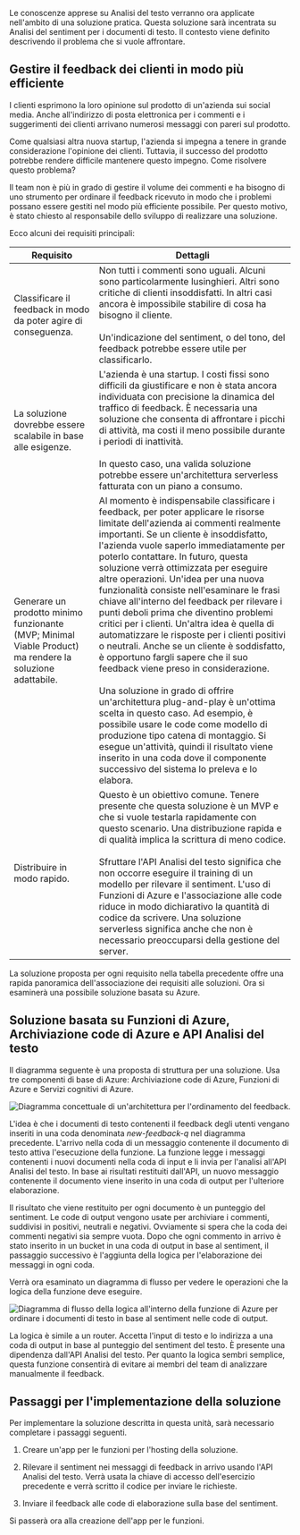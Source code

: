 Le conoscenze apprese su Analisi del testo verranno ora applicate nell'ambito di una soluzione pratica. Questa soluzione sarà incentrata su Analisi del sentiment per i documenti di testo. Il contesto viene definito descrivendo il problema che si vuole affrontare.

## <a name="manage-customer-feedback-more-efficiently"></a>Gestire il feedback dei clienti in modo più efficiente

I clienti esprimono la loro opinione sul prodotto di un'azienda sui social media. Anche all'indirizzo di posta elettronica per i commenti e i suggerimenti dei clienti arrivano numerosi messaggi con pareri sul prodotto.

Come qualsiasi altra nuova startup, l'azienda si impegna a tenere in grande considerazione l'opinione dei clienti. Tuttavia, il successo del prodotto potrebbe rendere difficile mantenere questo impegno. Come risolvere questo problema?

Il team non è più in grado di gestire il volume dei commenti e ha bisogno di uno strumento per ordinare il feedback ricevuto in modo che i problemi possano essere gestiti nel modo più efficiente possibile. Per questo motivo, è stato chiesto al responsabile dello sviluppo di realizzare una soluzione.

Ecco alcuni dei requisiti principali:

|Requisito  | Dettagli  |
|---------|---------|
|Classificare il feedback in modo da poter agire di conseguenza.     |   Non tutti i commenti sono uguali. Alcuni sono particolarmente lusinghieri. Altri sono critiche di clienti insoddisfatti. In altri casi ancora è impossibile stabilire di cosa ha bisogno il cliente. <br/><br/>Un'indicazione del sentiment, o del tono, del feedback potrebbe essere utile per classificarlo.     |
|La soluzione dovrebbe essere scalabile in base alle esigenze.    |   L'azienda è una startup. I costi fissi sono difficili da giustificare e non è stata ancora individuata con precisione la dinamica del traffico di feedback. È necessaria una soluzione che consenta di affrontare i picchi di attività, ma costi il meno possibile durante i periodi di inattività. <br/><br/> In questo caso, una valida soluzione potrebbe essere un'architettura serverless fatturata con un piano a consumo.     |
| Generare un prodotto minimo funzionante (MVP; Minimal Viable Product) ma rendere la soluzione adattabile.    | Al momento è indispensabile classificare i feedback, per poter applicare le risorse limitate dell'azienda ai commenti realmente importanti. Se un cliente è insoddisfatto, l'azienda vuole saperlo immediatamente per poterlo contattare. In futuro, questa soluzione verrà ottimizzata per eseguire altre operazioni. Un'idea per una nuova funzionalità consiste nell'esaminare le frasi chiave all'interno del feedback per rilevare i punti deboli prima che diventino problemi critici per i clienti. Un'altra idea è quella di automatizzare le risposte per i clienti positivi o neutrali. Anche se un cliente è soddisfatto, è opportuno fargli sapere che il suo feedback viene preso in considerazione. <br/><br/>Una soluzione in grado di offrire un'architettura plug-and-play è un'ottima scelta in questo caso. Ad esempio, è possibile usare le code come modello di produzione tipo catena di montaggio. Si esegue un'attività, quindi il risultato viene inserito in una coda dove il componente successivo del sistema lo preleva e lo elabora.   |
|Distribuire in modo rapido.     |   Questo è un obiettivo comune. Tenere presente che questa soluzione è un MVP e che si vuole testarla rapidamente con questo scenario. Una distribuzione rapida e di qualità implica la scrittura di meno codice. <br/><br/> Sfruttare l'API Analisi del testo significa che non occorre eseguire il training di un modello per rilevare il sentiment. L'uso di Funzioni di Azure e l'associazione alle code riduce in modo dichiarativo la quantità di codice da scrivere. Una soluzione serverless significa anche che non è necessario preoccuparsi della gestione del server.   |

La soluzione proposta per ogni requisito nella tabella precedente offre una rapida panoramica dell'associazione dei requisiti alle soluzioni. Ora si esaminerà una possibile soluzione basata su Azure.

## <a name="a-solution-based-on-azure-functions-azure-queue-storage-and-text-analytics-api"></a>Soluzione basata su Funzioni di Azure, Archiviazione code di Azure e API Analisi del testo

Il diagramma seguente è una proposta di struttura per una soluzione. Usa tre componenti di base di Azure: Archiviazione code di Azure, Funzioni di Azure e Servizi cognitivi di Azure.

![Diagramma concettuale di un'architettura per l'ordinamento del feedback.](../media/proposed-solution.PNG)

L'idea è che i documenti di testo contenenti il feedback degli utenti vengano inseriti in una coda denominata *new-feedback-q* nel diagramma precedente. L'arrivo nella coda di un messaggio contenente il documento di testo attiva l'esecuzione della funzione. La funzione legge i messaggi contenenti i nuovi documenti nella coda di input e li invia per l'analisi all'API Analisi del testo. In base ai risultati restituiti dall'API, un nuovo messaggio contenente il documento viene inserito in una coda di output per l'ulteriore elaborazione.

Il risultato che viene restituito per ogni documento è un punteggio del sentiment. Le code di output vengono usate per archiviare i commenti, suddivisi in positivi, neutrali e negativi. Ovviamente si spera che la coda dei commenti negativi sia sempre vuota. Dopo che ogni commento in arrivo è stato inserito in un bucket in una coda di output in base al sentiment, il passaggio successivo è l'aggiunta della logica per l'elaborazione dei messaggi in ogni coda.

Verrà ora esaminato un diagramma di flusso per vedere le operazioni che la logica della funzione deve eseguire.

![Diagramma di flusso della logica all'interno della funzione di Azure per ordinare i documenti di testo in base al sentiment nelle code di output.](../media/flow.PNG)

La logica è simile a un router. Accetta l'input di testo e lo indirizza a una coda di output in base al punteggio del sentiment del testo. È presente una dipendenza dall'API Analisi del testo. Per quanto la logica sembri semplice, questa funzione consentirà di evitare ai membri del team di analizzare manualmente il feedback.

## <a name="steps-to-implement-our-solution"></a>Passaggi per l'implementazione della soluzione

Per implementare la soluzione descritta in questa unità, sarà necessario completare i passaggi seguenti.

1. Creare un'app per le funzioni per l'hosting della soluzione.

1. Rilevare il sentiment nei messaggi di feedback in arrivo usando l'API Analisi del testo. Verrà usata la chiave di accesso dell'esercizio precedente e verrà scritto il codice per inviare le richieste.

1. Inviare il feedback alle code di elaborazione sulla base del sentiment.

Si passerà ora alla creazione dell'app per le funzioni.